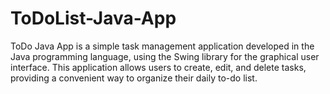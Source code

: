 # ToDoList-Java-App
ToDo Java App is a simple task management application developed in the Java programming language, using the Swing library for the graphical user interface. This application allows users to create, edit, and delete tasks, providing a convenient way to organize their daily to-do list.
